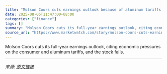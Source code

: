 ```yaml
---
title: "Molson Coors cuts earnings outlook because of aluminum tariffs and a slowing economy"
date: 2025-08-05T11:47:00+08:00
categories: ["finance"]
tags: []
summary: "Molson Coors cuts its full-year earnings outlook, citing economic pressures on the consumer and aluminum tariffs, and the stock falls."
source_url: "https://www.marketwatch.com/story/molson-coors-cuts-earnings-outlook-because-of-aluminum-tariffs-and-a-slowing-economy-ecda7014?mod=mw_rss_topstories"
---
```


Molson Coors cuts its full-year earnings outlook, citing economic pressures on the consumer and aluminum tariffs, and the stock falls.

---

*来源: [原文链接](https://www.marketwatch.com/story/molson-coors-cuts-earnings-outlook-because-of-aluminum-tariffs-and-a-slowing-economy-ecda7014?mod=mw_rss_topstories)*
